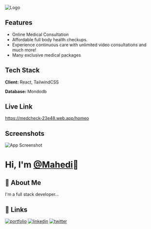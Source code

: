 
![Logo](https://i.ibb.co/YbT3xRY/logo.png)

    
## Features

- Online Medical Consultation 
- Affordable full body health checkups.
- Experience continuous care with unlimited video consultations and much more!
- Many exclusive medical packages


  
## Tech Stack

**Client:** React,  TailwindCSS 

**Database:** Mondodb

  
## Live Link

https://medcheck-23e48.web.app/homeo

  
## Screenshots

![App Screenshot](https://i.ibb.co/KbW9Dk0/screencapture-medcheck-23e48-web-app-home-2021-11-01-22-09-35.png)

# Hi, I'm  [@Mahedi](https://www.github.com/Mahedimm)👋

  
## 🚀 About Me
I'm a full stack developer...

  
## 🔗 Links
[![portfolio](https://img.shields.io/badge/my_portfolio-000?style=for-the-badge&logo=ko-fi&logoColor=white)]()
[![linkedin](https://img.shields.io/badge/linkedin-0A66C2?style=for-the-badge&logo=linkedin&logoColor=white)](https://www.linkedin.com/in/mahedi-hasan-1a77b7110/)
[![twitter](https://img.shields.io/badge/twitter-1DA1F2?style=for-the-badge&logo=twitter&logoColor=white)](https://twitter.com/mahediCSE)


